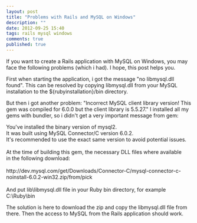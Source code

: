 ```yaml
---
layout: post
title: "Problems with Rails and MySQL on Windows"
description: ""
date: 2012-09-25 15:40
tags: rails mysql windows
comments: true
published: true
---
```


If you want to create a Rails application with MySQL on Windows, you may face the following problems (which i had). I hope, this
post helps you.

First when starting the application, i got the message "no libmysql.dll found". This can be resolved by copying libmysql.dll
from your MySQL installation to the ${rubyinstallation}/bin directory.

But then i got another problem: "Incorrect MySQL client library version! This gem was compiled for 6.0.0 but the client library is 5.5.27."
I installed all my gems with bundler, so i didn't get a very important message from gem:
<div class="well">
  You've installed the binary version of mysql2.<br/>
  It was built using MySQL Connector/C version 6.0.2.<br/>
  It's recommended to use the exact same version to avoid potential issues.<br/>
<br/>
  At the time of building this gem, the necessary DLL files where available<br/>
  in the following download:<br/>
<br/>
  http://dev.mysql.com/get/Downloads/Connector-C/mysql-connector-c-noinstall-6.0.2-win32.zip/from/pick<br/>
<br/>
  And put lib\libmysql.dll file in your Ruby bin directory, for example C:\Ruby\bin
</div>

The solution is here to download the zip and copy the libmysql.dll file from there. Then the access to MySQL from the Rails
application should work.